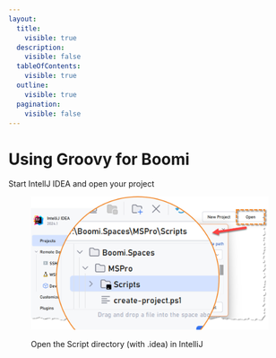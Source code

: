 ```yaml
---
layout:
  title:
    visible: true
  description:
    visible: false
  tableOfContents:
    visible: true
  outline:
    visible: true
  pagination:
    visible: false
---
```


# Using Groovy for Boomi

Start IntellJ IDEA and open your project

<div align="left">

<figure><img src="../.gitbook/assets/image (5).png" alt="" width="563"><figcaption><p>Open the Script directory (with .idea) in IntelliJ</p></figcaption></figure>

</div>
